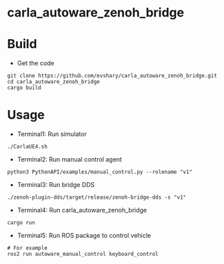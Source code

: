 # carla_autoware_zenoh_bridge

# Build

* Get the code

```shell
git clone https://github.com/evshary/carla_autoware_zenoh_bridge.git
cd carla_autoware_zenoh_bridge
cargo build
```

# Usage

* Terminal1: Run simulator

```shell
./CarlaUE4.sh
```

* Terminal2: Run manual control agent

```shell
python3 PythonAPI/examples/manual_control.py --rolename "v1"
```

* Terminal3: Run bridge DDS

```shell
./zenoh-plugin-dds/target/release/zenoh-bridge-dds -s "v1"
```

* Terminal4: Run carla_autoware_zenoh_bridge

```shell
cargo run
```

* Terminal5: Run ROS package to control vehicle

```shell
# For example
ros2 run autoware_manual_control keyboard_control 
```

